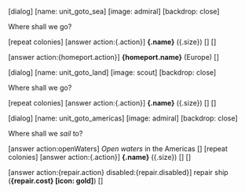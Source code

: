 [dialog]
[name: unit_goto_sea]
[image: admiral]
[backdrop: close]

Where shall we go?

  [repeat colonies]
[answer action:{.action}] **{.name}** ({.size}) []
[]

[answer action:{homeport.action}] **{homeport.name}** (Europe) []


[dialog]
[name: unit_goto_land]
[image: scout]
[backdrop: close]

Where shall we go?

  [repeat colonies]
[answer action:{.action}] **{.name}** ({.size}) []
[]


[dialog]
[name: unit_goto_americas]
[image: admiral]
[backdrop: close]

Where shall we *sail* to?

[answer action:openWaters] *Open waters* in the Americas []
[repeat colonies]
[answer action:{.action}] **{.name}** ({.size}) []
[]

[answer action:{repair.action} disabled:{repair.disabled}]
  repair ship (**{repair.cost} [icon: gold]**)
[]